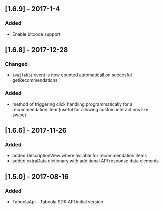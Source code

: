## [1.6.9] - 2017-1-4
### Added
- Enable bitcode support.

## [1.6.8] - 2017-12-28
### Changed
- ```available``` event is now counted automaticall on succesful getRecommendations

### Added
- method of triggering click handling programmatically for a recommendation item (useful for allowing custom interactions like swipe)

## [1.6.6] - 2017-11-26
### Added
- added DescriptionView where avilable for recommendation items
- added extraData dictionary with additional API response data elements
## [1.5.0] - 2017-08-16
### Added
- TaboolaApi - Taboola SDK API initial version
